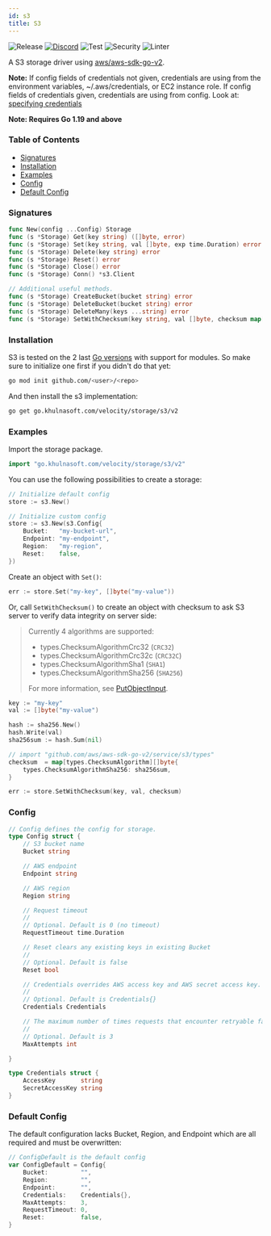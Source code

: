 ```yaml
---
id: s3
title: S3
---
```


![Release](https://img.shields.io/github/v/tag/khulnasoft/storage?filter=s3*)
[![Discord](https://img.shields.io/discord/704680098577514527?style=flat&label=%F0%9F%92%AC%20discord&color=00ACD7)](https://khulnasoft.com/discord)
![Test](https://img.shields.io/github/actions/workflow/status/khulnasoft/storage/test-s3.yml?label=Tests)
![Security](https://img.shields.io/github/actions/workflow/status/khulnasoft/storage/gosec.yml?label=Security)
![Linter](https://img.shields.io/github/actions/workflow/status/khulnasoft/storage/linter.yml?label=Linter)

A S3 storage driver using [aws/aws-sdk-go-v2](https://github.com/aws/aws-sdk-go-v2).

**Note:** If config fields of credentials not given, credentials are using from the environment variables, ~/.aws/credentials, or EC2 instance role. If config fields of credentials given, credentials are using from config. Look at: [specifying credentials](https://aws.github.io/aws-sdk-go-v2/docs/configuring-sdk/#specifying-credentials)

**Note: Requires Go 1.19 and above**

### Table of Contents
- [Signatures](#signatures)
- [Installation](#installation)
- [Examples](#examples)
- [Config](#config)
- [Default Config](#default-config)

### Signatures
```go
func New(config ...Config) Storage
func (s *Storage) Get(key string) ([]byte, error)
func (s *Storage) Set(key string, val []byte, exp time.Duration) error
func (s *Storage) Delete(key string) error
func (s *Storage) Reset() error
func (s *Storage) Close() error
func (s *Storage) Conn() *s3.Client

// Additional useful methods.
func (s *Storage) CreateBucket(bucket string) error
func (s *Storage) DeleteBucket(bucket string) error
func (s *Storage) DeleteMany(keys ...string) error
func (s *Storage) SetWithChecksum(key string, val []byte, checksum map[types.ChecksumAlgorithm][]byte) error
```

### Installation

S3 is tested on the 2 last [Go versions](https://golang.org/dl/) with support for modules. So make sure to initialize one first if you didn't do that yet:
```bash
go mod init github.com/<user>/<repo>
```
And then install the s3 implementation:
```bash
go get go.khulnasoft.com/velocity/storage/s3/v2
```

### Examples

Import the storage package.

```go
import "go.khulnasoft.com/velocity/storage/s3/v2"
```

You can use the following possibilities to create a storage:
```go
// Initialize default config
store := s3.New()

// Initialize custom config
store := s3.New(s3.Config{
	Bucket:   "my-bucket-url",
	Endpoint: "my-endpoint",
	Region:   "my-region",
	Reset:    false,
})
```

Create an object with `Set()`:
```go
err := store.Set("my-key", []byte("my-value"))
```

Or, call `SetWithChecksum()` to create an object with checksum to
ask S3 server to verify data integrity on server side:

> Currently 4 algorithms are supported:
>   - types.ChecksumAlgorithmCrc32 (`CRC32`)
>   - types.ChecksumAlgorithmCrc32c (`CRC32C`)
>   - types.ChecksumAlgorithmSha1 (`SHA1`)
>   - types.ChecksumAlgorithmSha256 (`SHA256`)
>
> For more information, see [PutObjectInput](https://pkg.go.dev/github.com/aws/aws-sdk-go-v2/service/s3#PutObjectInput).

```go
key := "my-key"
val := []byte("my-value")

hash := sha256.New()
hash.Write(val)
sha256sum := hash.Sum(nil)

// import "github.com/aws/aws-sdk-go-v2/service/s3/types"
checksum  = map[types.ChecksumAlgorithm][]byte{
    types.ChecksumAlgorithmSha256: sha256sum,
}

err := store.SetWithChecksum(key, val, checksum)
```

### Config
```go
// Config defines the config for storage.
type Config struct {
	// S3 bucket name
	Bucket string

	// AWS endpoint
	Endpoint string

	// AWS region
	Region string

	// Request timeout
	//
	// Optional. Default is 0 (no timeout)
	RequestTimeout time.Duration

	// Reset clears any existing keys in existing Bucket
	//
	// Optional. Default is false
	Reset bool

    // Credentials overrides AWS access key and AWS secret access key. Not recommended.
	//
	// Optional. Default is Credentials{}
	Credentials Credentials

	// The maximum number of times requests that encounter retryable failures should be attempted.
	//
	// Optional. Default is 3
	MaxAttempts int

}

type Credentials struct {
	AccessKey       string
	SecretAccessKey string
}
```

### Default Config

The default configuration lacks Bucket, Region, and Endpoint which are all required and must be overwritten:

```go
// ConfigDefault is the default config
var ConfigDefault = Config{
	Bucket:         "",
	Region:         "",
	Endpoint:       "",
	Credentials:    Credentials{},
	MaxAttempts:    3,
	RequestTimeout: 0,
	Reset:          false,
}
```
